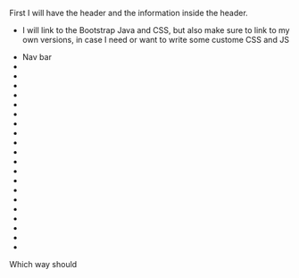 First I will have the header and the information inside the header.
- I will link to the Bootstrap Java and CSS, but also make sure to link to my own versions, in case I need or want to write some custome CSS and JS

<ul>

<li>Nav bar</li>
<li></li>
<li></li>
<li></li>
<li></li>
<li></li>
<li></li>
<li></li>
<li></li>
<li></li>
<li></li>
<li></li>
<li></li>
<li></li>
<li></li>
<li></li>
<li></li>
<li></li>
<li></li>
<li></li>
<li></li>

</ul>


Which way should 